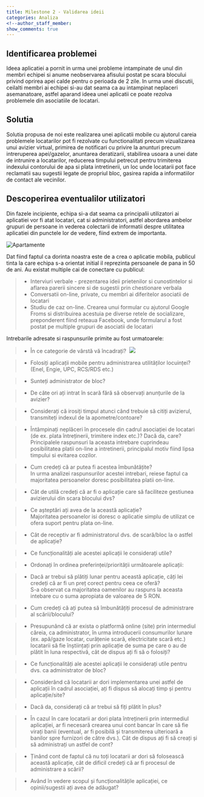 ```yaml
---
title: Milestone 2 - Validarea ideii
categories: Analiza
<!--author_staff_member:
show_comments: true
---
```


## Identificarea problemei

Ideea aplicatiei a pornit in urma unei probleme intampinate de unul din membri echipei si anume neobservarea afisului postat pe scara blocului privind oprirea apei calde pentru o perioada de 2 zile. In urma unei discutii, ceilalti membri ai echipei si-au dat seama ca au intampinat neplaceri asemanatoare, astfel aparand ideea unei aplicatii ce poate rezolva problemele din asociatiile de locatari.

## Solutia

Solutia propusa de noi este realizarea unei aplicatii mobile cu ajutorul careia problemele locatarilor pot fi rezolvate cu functionalitati precum vizualizarea unui avizier virtual, primirea de notificari cu privire la anunturi precum intreruperea apei/gazelor, anuntarea deratizarii, stabilirea usoara a unei date de intrunire a locatarilor, reducerea timpului petrecut pentru trimiterea indexului contorului de apa si plata intretinerii, un loc unde locatarii pot face reclamatii sau sugestii legate de propriul bloc, gasirea rapida a informatiilor de contact ale vecinilor.

## Descoperirea eventualilor utilizatori

Din fazele incipiente, echipa si-a dat seama ca principalii utilizatori ai aplicatiei vor fi atat locatari, cat si administratori, astfel abordarea ambelor grupuri de persoane in vederea colectarii de informatii despre utilitatea aplicatiei din punctele lor de vedere, fiind extrem de importanta.

![Apartamente](https://images.unsplash.com/photo-1517732306149-e8f829eb588a?ixlib=rb-0.3.5&amp;ixid=eyJhcHBfaWQiOjEyMDd9&amp;s=f01588d10ff9d309abd7cf609fb7e265&amp;auto=format&amp;fit=crop&amp;w=1952&amp;q=80)

Dat fiind faptul ca dorinta noastra este de a crea o aplicatie mobila, publicul tinta la care echipa s-a orientat initial il reprezinta persoanele de pana in 50 de ani. Au existat multiple cai de conectare cu publicul:

> * Interviuri verbale - prezentarea ideii prietenilor si cunostintelor si aflarea parerii sincere si de sugestii prin chestionare verbala
> * Conversatii on-line, private, cu membri ai diferitelor asociatii de locatari
> * Studiu de caz on-line. Crearea unui formular cu ajutorul Google Froms si distribuirea acestuia pe diverse retele de socializare, preponderent fiind reteaua Facebook, unde formularul a fost postat pe multiple grupuri de asociatii de locatari

Intrebarile adresate si raspunsurile primite au fost urmatoarele:

> * &Icirc;n ce categorie de v&acirc;rstă vă &icirc;ncadrați?&nbsp;
![](https://github.com/rptoma/Flaty/tree/master/_posts/validare/varsta.png)


> * Folosiți aplicații mobile pentru administrarea utilităților locuinței? (Enel, Engie, UPC, RCS/RDS etc.)

> * Sunteți administrator de bloc?

> * De c&acirc;te ori ați intrat &icirc;n scară fără să observați anunțurile de la avizier?

> * Considerați că irosiți timpul atunci c&acirc;nd trebuie să citiți avizierul, transmiteți indexul de la apometre/contoare?

> * &Icirc;nt&acirc;mpinați neplăceri &icirc;n procesele din cadrul asociației de locatari (de ex. plata &icirc;ntreținerii, trimitere index etc.)? Dacă da, care?<br>Principalele raspunsuri la aceasta intrebare cuprindeau posibilitatea platii on-line a intretinerii, principalul motiv fiind lipsa timpului si evitarea cozilor.

> * Cum credeți că ar putea fi acestea &icirc;mbunătățite?<br>In urma analizei raspunsurilor acestei intrebari, reiese faptul ca majoritatea persoanelor doresc posibilitatea platii on-line.

> * C&acirc;t de utilă credeți că ar fi o aplicație care să faciliteze gestiunea avizierului din scara blocului dvs?

> * Ce așteptări ați avea de la această aplicație?<br>Majoritatea persoanelor isi doresc o aplicatie simplu de utilizat ce ofera suport pentru plata on-line.

> * C&acirc;t de receptiv ar fi administratorul dvs. de scară/bloc la o astfel de aplicație?

> * Ce funcționalități ale acestei aplicații le considerați utile?

> * Ordonați &icirc;n ordinea preferinței/priorității următoarele aplicații:

> * Dacă ar trebui să plătiți lunar pentru această aplicație, c&acirc;ți lei credeți că ar fi un preț corect pentru ceea ce oferă?<br>S-a observat ca majoritatea oamenilor au raspuns la aceasta intebare cu o suma apropiata de valoarea de 5 RON.

> * Cum credeți că ați putea să &icirc;mbunătățiți procesul de administrare al scării/blocului?

> * Presupun&acirc;nd că ar exista o platformă online (site) prin intermediul căreia, ca administrator, &icirc;n urma introducerii consumurilor lunare (ex. apă/gaze locatar, curățenie scară, electricitate scară etc.) locatarii să fie &icirc;nștiințați prin aplicație de suma pe care o au de plătit &icirc;n luna respectivă, c&acirc;t de dispus ați fi să o folosiți?

> * Ce funcționalități ale acestei aplicații le considerați utile pentru dvs. ca administrator de bloc?

> * Consider&acirc;nd că locatarii ar dori implementarea unei astfel de aplicații &icirc;n cadrul asociației, ați fi dispus să alocați timp și pentru aplicație/site?

> * Dacă da, considerați că ar trebui să fiți plătit &icirc;n plus?

> * &Icirc;n cazul &icirc;n care locatarii ar dori plata &icirc;ntreținerii prin intermediul aplicației, ar fi necesară crearea unui cont bancar &icirc;n care să fie virați banii (eventual, ar fi posibilă și transmiterea ulterioară a banilor spre furnizori de către dvs.). C&acirc;t de dispus ați fi să creați și să administrați un astfel de cont?

> * Țin&acirc;nd cont de faptul că nu toți locatarii ar dori să folosească această aplicație, c&acirc;t de dificil credeți că ar fi procesul de administrare a scării?

> * Av&acirc;nd &icirc;n vedere scopul și funcționalitățile aplicației, ce opinii/sugestii ați avea de adăugat?
